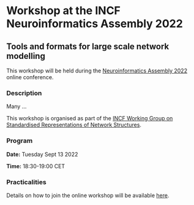 # Workshop at the INCF Neuroinformatics Assembly 2022

## Tools and formats for large scale network modelling


This workshop will be held during the [Neuroinformatics Assembly 2022](https://neuroinformatics.incf.org/2022) online conference.



### Description

Many ...

This workshop is organised as part of the [INCF Working Group on Standardised Representations of Network Structures](https://github.com/NeuralEnsemble/Networks_SIG).

### Program

**Date:** Tuesday Sept 13 2022

**Time:** 18:30-19:00 CET  


### Practicalities

Details on how to join the online workshop will be available [here](https://neuroinformatics.incf.org/2022). 

